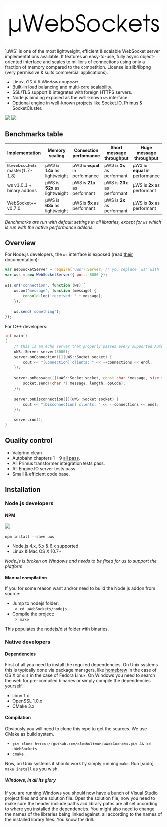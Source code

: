 <p align="center"><img src="logo.png"/></p>
`µWS` is one of the most lightweight, efficient & scalable WebSocket server implementations available. It features an easy-to-use, fully async object-oriented interface and scales to millions of connections using only a fraction of memory compared to the competition. License is zlib/libpng (very permissive & suits commercial applications).

* Linux, OS X & Windows support.
* Built-in load balancing and multi-core scalability.
* SSL/TLS support & integrates with foreign HTTPS servers.
* Node.js binding exposed as the well-known `ws` interface.
* Optional engine in well-known projects like Socket.IO, Primus & SocketCluster.

[![](https://img.shields.io/github/tag/alexhultman/uWebSockets.svg)]() [![](https://api.travis-ci.org/alexhultman/uWebSockets.svg?branch=master)]()

## Benchmarks table
Implementation | Memory scaling | Connection performance | Short message throughput | Huge message throughput
--- | --- | --- | --- | ---
libwebsockets master(1.7-1.8) | µWS is **14x** as lightweight | µWS is **equal** in performance | µWS is **3x** as performant | µWS is **equal** in performance
ws v1.0.1 + binary addons | µWS is **52x** as lightweight | µWS is **21x** as performant | µWS is **23x** as performant | µWS is **2x** as performant
WebSocket++ v0.7.0 | µWS is **63x** as lightweight | µWS is **5x** as performant | µWS is **2x** as performant | µWS is **3x** as performant
*Benchmarks are run with default settings in all libraries, except for `ws` which is run with the native performance addons.*

## Overview

For Node.js developers, the `ws` interface is exposed (read [their](https://github.com/websockets/ws/blob/master/doc/ws.md) documentation):

```javascript
var WebSocketServer = require('uws').Server; /* you replace 'ws' with 'uws' */
var wss = new WebSocketServer({ port: 8080 });

wss.on('connection', function (ws) {
    ws.on('message', function (message) {
        console.log('received: ' + message);
    });

    ws.send('something');
});
```
For C++ developers:
```c++
int main()
{
    /* this is an echo server that properly passes every supported Autobahn test */
    uWS::Server server(3000);
    server.onConnection([](uWS::Socket socket) {
        cout << "[Connection] clients: " << ++connections << endl;
    });

    server.onMessage([](uWS::Socket socket, const char *message, size_t length, uWS::OpCode opCode) {
        socket.send((char *) message, length, opCode);
    });

    server.onDisconnection([](uWS::Socket socket) {
        cout << "[Disconnection] clients: " << --connections << endl;
    });

    server.run();
}
```

## Quality control
* Valgrind clean
* Autobahn chapters 1 - 9 [all pass](http://htmlpreview.github.io/?https://github.com/alexhultman/uWebSockets/blob/master/autobahn/index.html).
* All Primus transformer integration tests pass.
* All Engine.IO server tests pass.
* Small & efficient code base.

## Installation
### Node.js developers
#### NPM
[![](https://nodei.co/npm/uws.png)](https://www.npmjs.com/package/uws)

```
npm install --save uws
```

* Node.js 4.x, 5.x & 6.x supported
* Linux & Mac OS X 10.7+

*Node.js is broken on Windows and needs to be fixed for us to support the platform*

#### Manual compilation
If you for some reason want and/or need to build the Node.js addon from source:

* Jump to nodejs folder:
  - `cd uWebSockets/nodejs`
* Compile the project:
  - `make`

This populates the nodejs/dist folder with binaries.

### Native developers
#### Dependencies
First of all you need to install the required dependencies. On Unix systems this is typically done via package managers, like [homebrew](http://brew.sh) in the case of OS X or `dnf` in the case of Fedora Linux. On Windows you need to search the web for pre-compiled binaries or simply compile the dependencies yourself.

* libuv 1.x
* OpenSSL 1.0.x
* CMake 3.x

#### Compilation
Obviously you will need to clone this repo to get the sources. We use CMake as build system.

* `git clone https://github.com/alexhultman/uWebSockets.git && cd uWebSockets`
* `cmake .`

Now, on Unix systems it should work by simply running `make`. Run [sudo] `make install` as you wish.

##### Windows, in all its glory
If you are running Windows you should now have a bunch of Visual Studio project files and one solution file. Open the solution file, now you need to make sure the header include paths and library paths are all set according to where you installed the dependencies. You might also need to change the names of the libraries being linked against, all according to the names of the installed library files. You know the drill.

